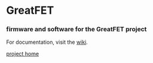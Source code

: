 # GreatFET

### firmware and software for the GreatFET project

For documentation, visit the
[wiki](https://github.com/greatscottgadgets/greatfet/wiki).

[project home](https://greatscottgadgets.com/greatfet/)
